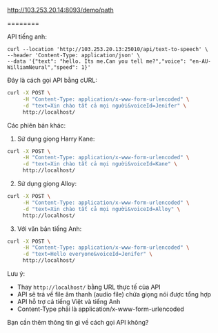 http://103.253.20.14:8093/demo/path

========

API tiếng anh: 
```
curl --location 'http://103.253.20.13:25010/api/text-to-speech' \
--header 'Content-Type: application/json' \
--data '{"text": "hello. Its me.Can you tell me?","voice": "en-AU-WilliamNeural","speed": 1}'
```


Đây là cách gọi API bằng cURL:

```bash
curl -X POST \
     -H "Content-Type: application/x-www-form-urlencoded" \
     -d "text=Xin chào tất cả mọi người&voiceId=Jenifer" \
     http://localhost/
```

Các phiên bản khác:

1. Sử dụng giọng Harry Kane:
```bash 
curl -X POST \
     -H "Content-Type: application/x-www-form-urlencoded" \
     -d "text=Xin chào tất cả mọi người&voiceId=Kane" \
     http://localhost/
```

2. Sử dụng giọng Alloy:
```bash
curl -X POST \
     -H "Content-Type: application/x-www-form-urlencoded" \
     -d "text=Xin chào tất cả mọi người&voiceId=Alloy" \
     http://localhost/
```

3. Với văn bản tiếng Anh:
```bash
curl -X POST \
     -H "Content-Type: application/x-www-form-urlencoded" \
     -d "text=Hello everyone&voiceId=Jenifer" \
     http://localhost/
```

Lưu ý:
- Thay `http://localhost/` bằng URL thực tế của API
- API sẽ trả về file âm thanh (audio file) chứa giọng nói được tổng hợp
- API hỗ trợ cả tiếng Việt và tiếng Anh
- Content-Type phải là application/x-www-form-urlencoded

Bạn cần thêm thông tin gì về cách gọi API không?
